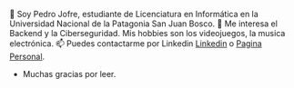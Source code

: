 👋 Soy Pedro Jofre, estudiante de Licenciatura en Informática en la Universidad Nacional de la Patagonia San Juan Bosco.
🌱 Me interesa el Backend y la Ciberseguridad. Mis hobbies son los videojuegos, la musica electrónica.
📫 Puedes contactarme por Linkedin [Linkedin](https://www.linkedin.com/in/pedro-jofre/) o [Pagina Personal](https://pedrojofre.netlify.app/).
- Muchas gracias por leer.
<!---
pedrojofree/pedrojofree is a ✨ special ✨ repository because its `README.md` (this file) appears on your GitHub profile.
You can click the Preview link to take a look at your changes.
--->
